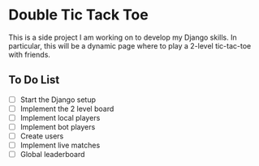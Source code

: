 # Double Tic Tack Toe

This is a side project I am working on to develop my Django skills. In particular, this will be a dynamic page where to play a 2-level tic-tac-toe with friends.

## To Do List

- [ ] Start the Django setup
- [ ] Implement the 2 level board
- [ ] Implement local players
- [ ] Implement bot players
- [ ] Create users
- [ ] Implement live matches
- [ ] Global leaderboard

